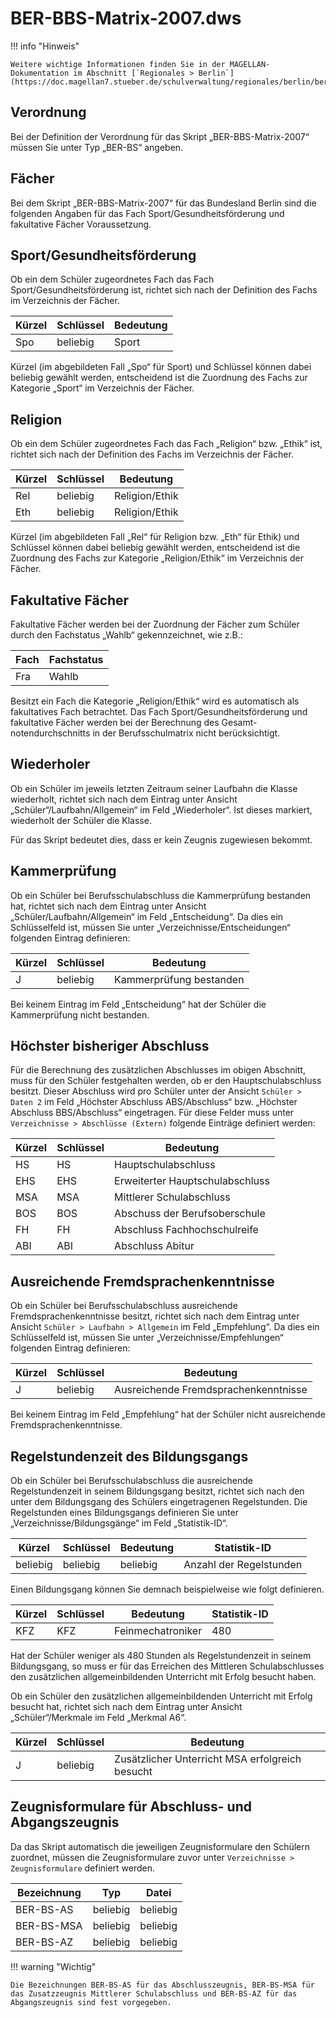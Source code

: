 # BER-BBS-Matrix-2007.dws


!!! info "Hinweis"

    Weitere wichtige Informationen finden Sie in der MAGELLAN-Dokumentation im Abschnitt [`Regionales > Berlin`](https://doc.magellan7.stueber.de/schulverwaltung/regionales/berlin/berlin/)!

## Verordnung

Bei der Definition der Verordnung für das Skript „BER-BBS-Matrix-2007“ müssen Sie unter Typ „BER-BS“ angeben.

## Fächer

Bei dem Skript „BER-BBS-Matrix-2007“ für das Bundesland Berlin sind die folgenden Angaben für das Fach Sport/Gesundheitsförderung und fakultative Fächer Voraussetzung.

## Sport/Gesundheitsförderung

Ob ein dem Schüler zugeordnetes Fach das Fach Sport/Gesundheitsförderung ist, richtet sich nach der Definition des Fachs im Verzeichnis der Fächer. 

|Kürzel|Schlüssel	|Bedeutung|
|--|--|--|
|Spo|beliebig|Sport|

Kürzel (im abgebildeten Fall „Spo“ für Sport) und Schlüssel können dabei beliebig gewählt werden, entscheidend ist die Zuordnung des Fachs zur Kategorie „Sport“ im Verzeichnis der Fächer.

## Religion

Ob ein dem Schüler zugeordnetes Fach das Fach „Religion“ bzw. „Ethik“ ist, richtet sich nach der Definition des Fachs im Verzeichnis der Fächer. 

|Kürzel	|Schlüssel|	Bedeutung|
|--|--|--|
|Rel|beliebig|	Religion/Ethik|
|Eth|beliebig|	Religion/Ethik|

Kürzel (im abgebildeten Fall „Rel“ für Religion bzw. „Eth“ für Ethik) und Schlüssel können dabei beliebig gewählt werden, entscheidend ist die Zuordnung des Fachs zur Kategorie „Religion/Ethik“ im Verzeichnis der Fächer.

## Fakultative Fächer

Fakultative Fächer werden bei der Zuordnung der Fächer zum Schüler durch den Fachstatus „Wahlb“ gekennzeichnet, wie z.B.:

|Fach	|Fachstatus|
|--|--|
|Fra	|Wahlb|

Besitzt ein Fach die Kategorie „Religion/Ethik“ wird es automatisch als fakultatives Fach betrachtet. 
Das Fach Sport/Gesundheitsförderung und fakultative Fächer werden bei der Berechnung des Gesamt-notendurchschnitts in der Berufsschulmatrix nicht berücksichtigt.

## Wiederholer

Ob ein Schüler im jeweils letzten Zeitraum seiner Laufbahn die Klasse wiederholt, richtet sich nach dem Eintrag unter Ansicht „Schüler“/Laufbahn/Allgemein“ im Feld „Wiederholer“. Ist dieses markiert, wiederholt der Schüler die Klasse.

Für das Skript bedeutet dies, dass er kein Zeugnis zugewiesen bekommt.

## Kammerprüfung

Ob ein Schüler bei Berufsschulabschluss die Kammerprüfung bestanden hat, richtet sich nach dem Eintrag unter Ansicht „Schüler/Laufbahn/Allgemein“ im Feld „Entscheidung“. Da dies ein Schlüsselfeld ist, müssen Sie unter „Verzeichnisse/Entscheidungen“ folgenden Eintrag definieren:

|Kürzel	|Schlüssel	|Bedeutung|
|--|--|--|
|J|beliebig|Kammerprüfung bestanden|

Bei keinem Eintrag im Feld „Entscheidung“ hat der Schüler die Kammerprüfung nicht bestanden.

## Höchster bisheriger Abschluss

Für die Berechnung des zusätzlichen Abschlusses im obigen Abschnitt, muss für den Schüler festgehalten werden, ob er den Hauptschulabschluss besitzt. Dieser Abschluss wird pro Schüler unter der Ansicht ```Schüler > Daten 2``` im Feld „Höchster Abschluss ABS/Abschluss“ bzw. „Höchster Abschluss BBS/Abschluss“ eingetragen. Für diese Felder muss unter ```Verzeichnisse > Abschlüsse (Extern)``` folgende Einträge definiert werden:

|Kürzel	|Schlüssel	|Bedeutung|
|--|--|--|
|HS	|HS	|Hauptschulabschluss|
|EHS|	EHS	|Erweiterter Hauptschulabschluss|
|MSA|	MSA	|Mittlerer Schulabschluss|
|BOS|	BOS	|Abschuss der Berufsoberschule|
|FH	|FH	|Abschluss Fachhochschulreife|
|ABI|	ABI	|Abschluss Abitur|

## Ausreichende Fremdsprachenkenntnisse

Ob ein Schüler bei Berufsschulabschluss ausreichende Fremdsprachenkenntnisse besitzt, richtet sich nach dem Eintrag unter Ansicht ```Schüler > Laufbahn > Allgemein``` im Feld „Empfehlung“. Da dies ein Schlüsselfeld ist, müssen Sie unter „Verzeichnisse/Empfehlungen“ folgenden Eintrag definieren:

|Kürzel	|Schlüssel	|Bedeutung|
|--|--|--|
|J|beliebig|Ausreichende Fremdsprachenkenntnisse|

Bei keinem Eintrag im Feld „Empfehlung“ hat der Schüler nicht ausreichende Fremdsprachenkenntnisse.

## Regelstundenzeit des Bildungsgangs

Ob ein Schüler bei Berufsschulabschluss die ausreichende Regelstundenzeit in seinem Bildungsgang besitzt, richtet sich nach den unter dem Bildungsgang des Schülers eingetragenen Regelstunden. Die Regelstunden eines Bildungsgangs definieren Sie unter „Verzeichnisse/Bildungsgänge“ im Feld „Statistik-ID“.

|Kürzel	|Schlüssel	|Bedeutung|Statistik-ID|
|--|--|--|--|
|beliebig|beliebig|beliebig|Anzahl der Regelstunden|

Einen Bildungsgang können Sie demnach beispielweise wie folgt definieren.

|Kürzel	|Schlüssel	|Bedeutung	|Statistik-ID|
|--|--|--|--|
|KFZ|KFZ|Feinmechatroniker|480|

Hat der Schüler weniger als 480 Stunden als Regelstundenzeit in seinem Bildungsgang, so muss er für das Erreichen des Mittleren Schulabschlusses den zusätzlichen allgemeinbildenden Unterricht mit Erfolg besucht haben. 

Ob ein Schüler den zusätzlichen  allgemeinbildenden Unterricht mit Erfolg besucht hat,  richtet sich nach dem Eintrag unter Ansicht „Schüler“/Merkmale im Feld „Merkmal A6“.

|Kürzel	|Schlüssel	|Bedeutung|
|--|--|--|
|J	|beliebig|Zusätzlicher Unterricht MSA erfolgreich besucht|

## Zeugnisformulare für Abschluss- und Abgangszeugnis

Da das Skript automatisch die jeweiligen Zeugnisformulare den Schülern zuordnet, müssen die Zeugnisformulare zuvor unter ```Verzeichnisse > Zeugnisformulare``` definiert werden.

|Bezeichnung|	Typ|	Datei|
|--|--|--|
|BER-BS-AS|beliebig|beliebig|
|BER-BS-MSA|beliebig|beliebig|
|BER-BS-AZ|beliebig|beliebig|

!!! warning "Wichtig"

    Die Bezeichnungen BER-BS-AS für das Abschlusszeugnis, BER-BS-MSA für das Zusatzzeugnis Mittlerer Schulabschluss und BER-BS-AZ für das Abgangszeugnis sind fest vorgegeben.

